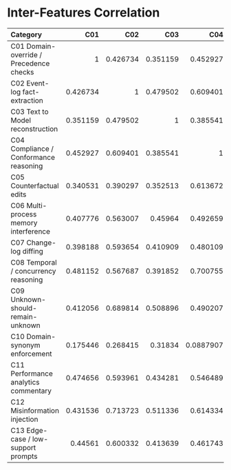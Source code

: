 # Inter-Features Correlation

| Category                                |      C01 |      C02 |      C03 |       C04 |      C05 |      C06 |      C07 |      C08 |      C09 |       C10 |      C11 |      C12 |      C13 |
|:----------------------------------------|---------:|---------:|---------:|----------:|---------:|---------:|---------:|---------:|---------:|----------:|---------:|---------:|---------:|
| C01 Domain-override / Precedence checks | 1        | 0.426734 | 0.351159 | 0.452927  | 0.340531 | 0.407776 | 0.398188 | 0.481152 | 0.412056 | 0.175446  | 0.474656 | 0.431536 | 0.44561  |
| C02 Event-log fact-extraction           | 0.426734 | 1        | 0.479502 | 0.609401  | 0.390297 | 0.563007 | 0.593654 | 0.567687 | 0.689814 | 0.268415  | 0.593961 | 0.713723 | 0.600332 |
| C03 Text to Model reconstruction        | 0.351159 | 0.479502 | 1        | 0.385541  | 0.352513 | 0.45964  | 0.410909 | 0.391852 | 0.508896 | 0.31834   | 0.434281 | 0.511336 | 0.413639 |
| C04 Compliance / Conformance reasoning  | 0.452927 | 0.609401 | 0.385541 | 1         | 0.613672 | 0.492659 | 0.480109 | 0.700755 | 0.490207 | 0.0887907 | 0.546489 | 0.614334 | 0.461743 |
| C05 Counterfactual edits                | 0.340531 | 0.390297 | 0.352513 | 0.613672  | 1        | 0.428892 | 0.425831 | 0.490725 | 0.401979 | 0.163882  | 0.503062 | 0.461923 | 0.41316  |
| C06 Multi-process memory interference   | 0.407776 | 0.563007 | 0.45964  | 0.492659  | 0.428892 | 1        | 0.598659 | 0.518353 | 0.622348 | 0.317865  | 0.628894 | 0.583652 | 0.562179 |
| C07 Change-log diffing                  | 0.398188 | 0.593654 | 0.410909 | 0.480109  | 0.425831 | 0.598659 | 1        | 0.474202 | 0.649776 | 0.331119  | 0.624689 | 0.558319 | 0.527639 |
| C08 Temporal / concurrency reasoning    | 0.481152 | 0.567687 | 0.391852 | 0.700755  | 0.490725 | 0.518353 | 0.474202 | 1        | 0.50625  | 0.265819  | 0.561754 | 0.635586 | 0.454781 |
| C09 Unknown-should-remain-unknown       | 0.412056 | 0.689814 | 0.508896 | 0.490207  | 0.401979 | 0.622348 | 0.649776 | 0.50625  | 1        | 0.320505  | 0.63819  | 0.655277 | 0.647383 |
| C10 Domain-synonym enforcement          | 0.175446 | 0.268415 | 0.31834  | 0.0887907 | 0.163882 | 0.317865 | 0.331119 | 0.265819 | 0.320505 | 1         | 0.25923  | 0.310721 | 0.398404 |
| C11 Performance analytics commentary    | 0.474656 | 0.593961 | 0.434281 | 0.546489  | 0.503062 | 0.628894 | 0.624689 | 0.561754 | 0.63819  | 0.25923   | 1        | 0.638758 | 0.55874  |
| C12 Misinformation injection            | 0.431536 | 0.713723 | 0.511336 | 0.614334  | 0.461923 | 0.583652 | 0.558319 | 0.635586 | 0.655277 | 0.310721  | 0.638758 | 1        | 0.628349 |
| C13 Edge-case / low-support prompts     | 0.44561  | 0.600332 | 0.413639 | 0.461743  | 0.41316  | 0.562179 | 0.527639 | 0.454781 | 0.647383 | 0.398404  | 0.55874  | 0.628349 | 1        |